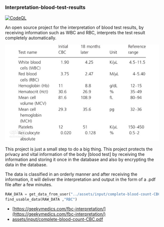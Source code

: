 ### Interpretation-blood-test-results
[![CodeQL](https://github.com/Mehranalam/Interpretation-blood-test-results/actions/workflows/codeql.yml/badge.svg)](https://github.com/Mehranalam/Interpretation-blood-test-results/actions/workflows/codeql.yml)


An open source project for the interpretation of blood test results, by receiving information such as WBC and RBC, interprets the test result completely automatically.

<img src="/assets/INTRO.jpg"/>


This project is just a small step to do a big thing. This project protects the privacy and vital information of the body [blood test] by receiving the information and storing it once in the database and also by encrypting the data in the database.

The data is classified in an orderly manner and after receiving the information, it will deliver the interpretation and output in the form of a .pdf file after a few minutes.

```python
RAW_DATA = get_data_from_user("../assets/input/complete-blood-count-CBC.pdf")
find_usable_data(RAW_DATA ,"RBC")
```

- [https://geekymedics.com/fbc-interpretation/](https://geekymedics.com/fbc-interpretation/)
- [assets/input/complete-blood-count-CBC.pdf](https://github.com/Mehranalam/Interpretation-blood-test-results/blob/main/assets/input/complete-blood-count-CBC.pdf)
